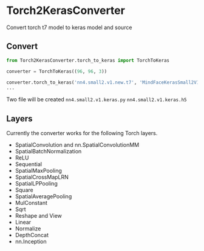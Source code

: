 # Torch2KerasConverter
Convert torch t7 model to keras model and source

## Convert
```python
from Torch2KerasConverter.torch_to_keras import TorchToKeras

converter = TorchToKeras((96, 96, 3))

converter.torch_to_keras('nn4.small2.v1.new.t7', 'MindFaceKerasSmall2V1')
...
```
Two file will be created ```nn4.small2.v1.keras.py``` ```nn4.small2.v1.keras.h5```

## Layers
Currently the converter works for the following Torch layers.

* SpatialConvolution and nn.SpatialConvolutionMM
* SpatialBatchNormalization
* ReLU
* Sequential
* SpatialMaxPooling
* SpatialCrossMapLRN
* SpatialLPPooling
* Square
* SpatialAveragePooling
* MulConstant
* Sqrt
* Reshape and View
* Linear
* Normalize
* DepthConcat
* nn.Inception
